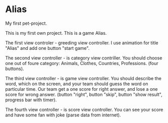 # Alias
My first pet-project.

This is my first own project. This is a game Alias.

The first view controler - greeding view controller. I use animation for title "Alias" and add one button "start game".

The second view controller - is category view contriller. You should choose one out of foure category: Animals, Clothes, Countries, Professions. (four buttons).

The third view controller - is game view controller. You should describe the word, which on the screen, and your team should guess the word on particular time.
Our team get a one score for right answer, and lose a one score for wrong answer. (button "right", button "skip", button "show result", progress bar with timer).

The fourth view controller - is score view controller. You can see your score and have some fan with joke (parse data from internet).
